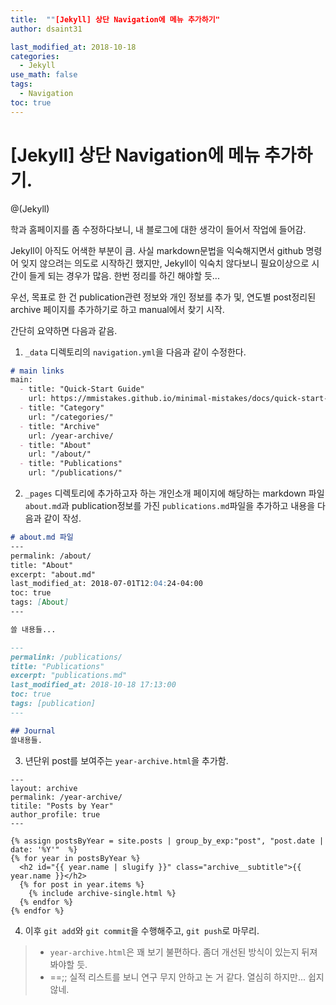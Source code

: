 ```yaml
---
title:  ""[Jekyll] 상단 Navigation에 메뉴 추가하기"
author: dsaint31

last_modified_at: 2018-10-18
categories: 
  - Jekyll
use_math: false
tags: 
  - Navigation
toc: true
---
```


# [Jekyll] 상단 Navigation에 메뉴 추가하기.

@(Jekyll)

학과 홈페이지를 좀 수정하다보니, 내 블로그에 대한 생각이 들어서 작업에 들어감.

Jekyll이 아직도 어색한 부분이 큼. 사실 markdown문법을 익숙해지면서 github 명령어 잊지 않으려는 의도로 시작하긴 했지만, Jekyll이 익숙치 않다보니 필요이상으로 시간이 들게 되는 경우가 많음. 한번 정리를 하긴 해야할 듯...

우선, 목표로 한 건 publication관련 정보와 개인 정보를 추가 및, 연도별 post정리된 archive 페이지를 추가하기로 하고 manual에서 찾기 시작.

간단히 요약하면 다음과 같음.

1. `_data` 디렉토리의 `navigation.yml`을 다음과 같이 수정한다.
```markdown
# main links
main:
  - title: "Quick-Start Guide"
    url: https://mmistakes.github.io/minimal-mistakes/docs/quick-start-guide/
  - title: "Category"
    url: "/categories/"
  - title: "Archive"
    url: /year-archive/
  - title: "About"
    url: "/about/"
  - title: "Publications"
    url: "/publications/"
```
2. `_pages` 디렉토리에 추가하고자 하는 개인소개 페이지에 해당하는 markdown 파일 `about.md`과 publication정보를 가진 `publications.md`파일을 추가하고 내용을 다음과 같이 작성.
```markdown
# about.md 파일
---
permalink: /about/
title: "About"
excerpt: "about.md"
last_modified_at: 2018-07-01T12:04:24-04:00
toc: true
tags: [About]
---

쓸 내용들...
```
```markdown
---
permalink: /publications/
title: "Publications"
excerpt: "publications.md"
last_modified_at: 2018-10-18 17:13:00
toc: true
tags: [publication]
---

## Journal
쓸내용들.
```
3. 년단위 post를 보여주는 `year-archive.html`을 추가함. 
```htmlbars
---
layout: archive
permalink: /year-archive/
titile: "Posts by Year"
author_profile: true
---

{% assign postsByYear = site.posts | group_by_exp:"post", "post.date | date: '%Y'"  %}
{% for year in postsByYear %}
  <h2 id="{{ year.name | slugify }}" class="archive__subtitle">{{ year.name }}</h2>
  {% for post in year.items %}
    {% include archive-single.html %}
  {% endfor %}
{% endfor %}
```
4. 이후 `git add`와 `git commit`을 수행해주고, `git push`로 마무리.

> *  `year-archive.html`은 꽤 보기 불편하다. 좀더 개선된 방식이 있는지 뒤져봐야할 듯.
> * ==;; 실적 리스트를 보니 연구 무지 안하고 논 거 같다. 열심히 하지만... 쉽지 않네.

